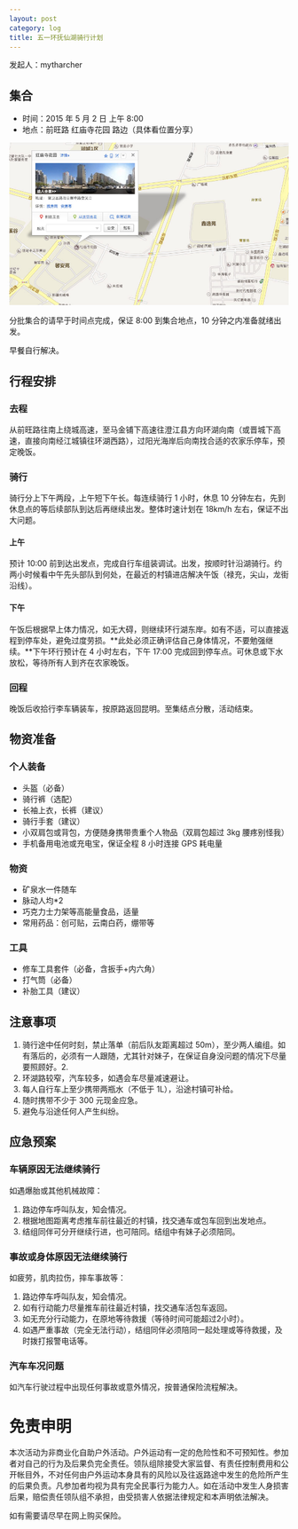 ```yaml
---
layout: post
category: log
title: 五一环抚仙湖骑行计划
---
```


发起人：mytharcher

集合
----------

* 时间：2015 年 5 月 2 日 上午 8:00
* 地点：前旺路 红庙寺花园 路边（具体看位置分享）

![前旺路 红庙寺花园](/assets/img/2014-05-01-cycling-plan/assemble.jpg)

分批集合的请早于时间点完成，保证 8:00 到集合地点，10 分钟之内准备就绪出发。

早餐自行解决。

行程安排
----------

### 去程 ###

从前旺路往南上绕城高速，至马金铺下高速往澄江县方向环湖向南（或晋城下高速，直接向南经江城镇往环湖西路），过阳光海岸后向南找合适的农家乐停车，预定晚饭。

### 骑行 ###

骑行分上下午两段，上午短下午长。每连续骑行 1 小时，休息 10 分钟左右，先到休息点的等后续部队到达后再继续出发。整体时速计划在 18km/h 左右，保证不出大问题。

#### 上午 ####

预计 10:00 前到达出发点，完成自行车组装调试。出发，按顺时针沿湖骑行。约两小时候看中午先头部队到何处，在最近的村镇进店解决午饭（禄充，尖山，龙街沿线）。

#### 下午 ####

午饭后根据早上体力情况，如无大碍，则继续环行湖东岸。如有不适，可以直接返程到停车处，避免过度劳损。**此处必须正确评估自己身体情况，不要勉强继续。**下午环行预计在 4 小时左右，下午 17:00 完成回到停车点。可休息或下水放松，等待所有人到齐在农家晚饭。

### 回程 ###

晚饭后收拾行李车辆装车，按原路返回昆明。至集结点分散，活动结束。

物资准备
----------

### 个人装备 ###

* 头盔（必备）
* 骑行裤（选配）
* 长袖上衣，长裤（建议）
* 骑行手套（建议）
* 小双肩包或背包，方便随身携带贵重个人物品（双肩包超过 3kg 腰疼别怪我）
* 手机备用电池或充电宝，保证全程 8 小时连接 GPS 耗电量

### 物资 ###

* 矿泉水一件随车
* 脉动人均*2
* 巧克力士力架等高能量食品，适量
* 常用药品：创可贴，云南白药，绷带等

### 工具 ###

* 修车工具套件（必备，含扳手+内六角）
* 打气筒（必备）
* 补胎工具（建议）

注意事项
----------

1. 骑行途中任何时刻，禁止落单（前后队友距离超过 50m），至少两人编组。如有落后的，必须有一人跟随，尤其针对妹子，在保证自身没问题的情况下尽量要照顾好。2. 
2. 环湖路较窄，汽车较多，如遇会车尽量减速避让。
3. 每人自行车上至少携带两瓶水（不低于 1L），沿途村镇可补给。
4. 随时携带不少于 300 元现金应急。
5. 避免与沿途任何人产生纠纷。

应急预案
----------

### 车辆原因无法继续骑行 ###

如遇爆胎或其他机械故障：

1. 路边停车呼叫队友，知会情况。
2. 根据地图距离考虑推车前往最近的村镇，找交通车或包车回到出发地点。
3. 结组同伴可分开继续行进，也可陪同。结组中有妹子必须陪同。

### 事故或身体原因无法继续骑行 ###

如疲劳，肌肉拉伤，摔车事故等：

1. 路边停车呼叫队友，知会情况。
2. 如有行动能力尽量推车前往最近村镇，找交通车活包车返回。
3. 如无充分行动能力，在原地等待救援（等待时间可能超过2小时）。
4. 如遇严重事故（完全无法行动），结组同伴必须陪同一起处理或等待救援，及时拨打报警电话等。

### 汽车车况问题 ###

如汽车行驶过程中出现任何事故或意外情况，按普通保险流程解决。


免责申明
==========

本次活动为非商业化自助户外活动。户外运动有一定的危险性和不可预知性。参加者对自己的行为及后果负完全责任。领队组除接受大家监督、有责任控制费用和公开帐目外，不对任何由户外运动本身具有的风险以及往返路途中发生的危险所产生的后果负责。凡参加者均视为具有完全民事行为能力人。如在活动中发生人身损害后果，赔偿责任领队组不承担，由受损害人依据法律规定和本声明依法解决。

如有需要请尽早在网上购买保险。
